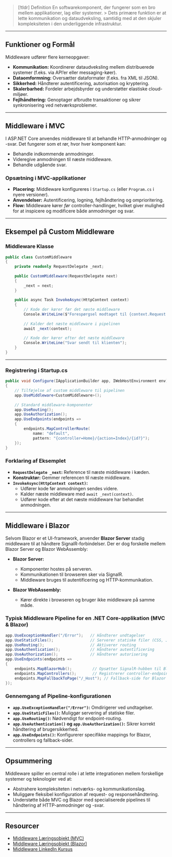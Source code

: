 > [!tldr] Definition
> En softwarekomponent, der fungerer som en bro mellem applikationer, lag eller systemer. > Dets primære funktion er at lette kommunikation og dataudveksling, samtidig med at den skjuler kompleksiteten i den underliggende infrastruktur.

---

## Funktioner og Formål
Middleware udfører flere kerneopgaver:
- **Kommunikation:** Koordinerer dataudveksling mellem distribuerede systemer (f.eks. via API’er eller messaging-køer).
- **Dataomformning:** Oversætter dataformater (f.eks. fra XML til JSON).
- **Sikkerhed:** Håndterer autentificering, autorisation og kryptering.
- **Skalerbarhed:** Fordeler arbejdsbyrder og understøtter elastiske cloud-miljøer.
- **Fejlhåndtering:** Genoptager afbrudte transaktioner og sikrer synkronisering ved netværksproblemer.

---

## Middleware i MVC
I ASP.NET Core anvendes middleware til at behandle HTTP-anmodninger og -svar. Det fungerer som et rør, hvor hver komponent kan:
- Behandle indkommende anmodninger.
- Videregive anmodningen til næste middleware.
- Behandle udgående svar.

### Opsætning i MVC-applikationer
- **Placering:** Middleware konfigureres i `Startup.cs` (eller `Program.cs` i nyere versioner).
- **Anvendelser:** Autentificering, logning, fejlhåndtering og omprioritering.
- **Flow:** Middleware kører *før* controller-handlinger, hvilket giver mulighed for at inspicere og modificere både anmodninger og svar.

---

## Eksempel på Custom Middleware
### Middleware Klasse
```csharp
public class CustomMiddleware
{
    private readonly RequestDelegate _next;
    
    public CustomMiddleware(RequestDelegate next)
    {
        _next = next;
    }
    
    public async Task InvokeAsync(HttpContext context)
    {
        // Kode der kører før det næste middleware
        Console.WriteLine($"Forespørgsel modtaget til {context.Request.Path}");
        
        // Kalder det næste middleware i pipelinen
        await _next(context);
        
        // Kode der kører efter det næste middleware
        Console.WriteLine("Svar sendt til klienten");
    }
}
```

---

### Registrering i Startup.cs
```csharp
public void Configure(IApplicationBuilder app, IWebHostEnvironment env)
{
    // Tilføjelse af custom middleware til pipelinen
    app.UseMiddleware<CustomMiddleware>();
    
    // Standard middleware-komponenter
    app.UseRouting();
    app.UseAuthorization();
    app.UseEndpoints(endpoints =>
    {
        endpoints.MapControllerRoute(
            name: "default",
            pattern: "{controller=Home}/{action=Index}/{id?}");
    });
}
```
### Forklaring af Eksemplet

- **`RequestDelegate _next`:** Reference til næste middleware i kæden.
- **Konstruktør:** Gemmer referencen til næste middleware.
- **`InvokeAsync(HttpContext context)`:**
    - Udfører kode før anmodningen sendes videre.
    - Kalder næste middleware med `await _next(context)`.
    - Udfører kode efter at det næste middleware har behandlet anmodningen.

---

## Middleware i Blazor
Selvom Blazor er et UI-framework, anvender **Blazor Server** stadig middleware til at håndtere SignalR-forbindelser. Der er dog forskelle mellem Blazor Server og Blazor WebAssembly:

- **Blazor Server:**
    - Komponenter hostes på serveren.
    - Kommunikationen til browseren sker via SignalR.
    - Middleware bruges til autentificering og HTTP-kommunikation.

- **Blazor WebAssembly:**
    - Kører direkte i browseren og bruger ikke middleware på samme måde.

### Typisk Middleware Pipeline for en .NET Core-applikation (MVC & Blazor)
```csharp
app.UseExceptionHandler("/Error");   // Håndterer undtagelser
app.UseStaticFiles();                // Serverer statiske filer (CSS, JS, billeder)
app.UseRouting();                    // Aktiverer routing
app.UseAuthentication();             // Håndterer autentificering
app.UseAuthorization();              // Håndterer autorisering
app.UseEndpoints(endpoints =>
{
    endpoints.MapBlazorHub();         // Opsætter SignalR-hubben til Blazor
    endpoints.MapControllers();       // Registrerer controller-endpoints
    endpoints.MapFallbackToPage("/_Host"); // Fallback-side for Blazor Server
});
```

### Gennemgang af Pipeline-konfigurationen

- **`app.UseExceptionHandler("/Error")`:** Omdirigerer ved undtagelser.
- **`app.UseStaticFiles()`:** Muliggør servering af statiske filer.
- **`app.UseRouting()`:** Nødvendigt for endpoint-routing.
- **`app.UseAuthentication()` og `app.UseAuthorization()`:** Sikrer korrekt håndtering af brugersikkerhed.
- **`app.UseEndpoints()`:** Konfigurerer specifikke mappings for Blazor, controllers og fallback-sider.

---

## Opsummering
Middleware spiller en central rolle i at lette integrationen mellem forskellige systemer og teknologier ved at:

- Abstrahere kompleksiteten i netværks- og kommunikationslag.
- Muliggøre fleksibel konfiguration af request- og responsehåndtering.
- Understøtte både MVC og Blazor med specialiserede pipelines til håndtering af HTTP-anmodninger og -svar.

---

## Resourcer
- [Middleware Læringsobjekt (MVC)](https://scorm.itslearning.com/data/3289/C20150/ims_import_43/scormcontent/index.html#/lessons/Foj6ILDTHJtYU-XYT1Fuz-UdWaH6AZP6)
- [Middleware Læringsobjekt (Blazor)](https://scorm.itslearning.com/data/3289/C20150/ims_import_43/scormcontent/index.html#/lessons/d81MkqT6Ye8GcpyV-kLrdiL0nPECodD0)
- [Middleware LinkedIn Kursus](https://www.linkedin.com/learning/asp-dot-net-core-middleware/welcome?u=57075649)